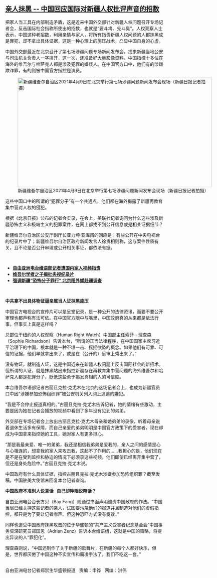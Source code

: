 <!--1618347708000-->
[亲人抹黑 -- 中国回应国际对新疆人权批评声音的招数](https://www.rfa.org/mandarin/yataibaodao/shaoshuminzu/rc-04132021101550.html)
------

<p></p><p>把家人当工具在内部制造矛盾，这是近来中国外交部针对新疆人权问题召开专场记者会，反击国际社会指称<span>所使出的招数，也就是“要斗垮、先斗臭”。人权观察人士表示，中国这种老招数，利用亲情与家人，将所有指责新疆人权问题的人都抹黑成是罪犯，却不拿出具体证据，这是一种心理上的施压战术，凸显中国自身的心虚。</span></p><p>中国外交部最近在北京召开了第七场涉疆问题专场新闻发布会，找来新疆当地公安与司法机关负责人一字排开，这一次，还准备好大量影像资料。中国指控十多位在海外的维吾尔与哈萨克人都是涉及犯罪的嫌疑人。在中国官方口中，他们有的涉嫌欺诈罪，有的则被中国官方指控是演员。</p><p><figure class="image-richtext image-inline captioned" style="width:620px;"><img alt="新疆维吾尔自治区2021年4月9日在北京举行第七场涉疆问题新闻发布会现场（新疆日报记者拍摄）" height="349" src="https://www.rfa.org/mandarin/yataibaodao/shaoshuminzu/rc-04132021101550.html/rc0413a.jpg/@@images/0de54a5f-3992-4834-af87-1b39aefba363.png" title="rc0413a.jpg" width="620"/><figcaption class="image-caption">新疆维吾尔自治区2021年4月9日在北京举行第七场涉疆问题新闻发布会现场（新疆日报记者拍摄）</figcaption><small></small></figure></p><p>这些中国口中的所谓的“犯罪分子”有一个共通点，他们都在海外揭露了新疆再教育集中营对人权的侵犯。</p><p>根据《北京日报》公布的记者会实录，在会上，美联社记者询问为什么这些涉及新疆恐怖主义和极端主义的犯罪案件，在网上都找不到公开信息或是相关证据细节？</p><p>新疆维吾尔自治区公安厅副厅长亚力坤·亚库甫的回应是：有些公开在中央电视台的纪录片中了；新疆维吾尔自治区政府新闻发言人徐贵相则称，这与案件性质有关，且不论是否公开审理或公开相关事证，都依法有据。</p><p><br/></p><ul><li><a href="https://www.rfa.org/mandarin/Xinwen/5-04122021130552.html"><strong>自由亚洲电台维语部记者遭国内家人视频指责</strong></a></li><li><a href="https://www.rfa.org/mandarin/yataibaodao/shaoshuminzu/hc-04072021132836.html"><strong>维吾尔学者之子揭批央视纪录片</strong></a><strong><a href="https://www.rfa.org/mandarin/Xinwen/5-03302021121216.html"></a></strong></li><li><strong><a href="https://www.rfa.org/mandarin/yataibaodao/shaoshuminzu/cm-04022021101409.html">强调新疆“恐怖分子罪行” 北京阻外媒赴疆调查</a></strong></li></ul><p><br/></p><p><strong>中共拿不出具体物证逼亲属当人证抹黑施压</strong></p><p>中国官方电视台的宣传片可以是呈堂记录，是一种公开的法律资讯，而要不要公开审理也都声称有法可依。在中国官方眼中与嘴里，中国政府真的从来都是依法行事。但事实上真是这样吗？</p><p>总部位于纽约的人权观察（Human Right Watch）中国部主任索菲・理查森（Sophie Richardson）告诉本台，“所谓的正当法律程序，在中国国家主席习近平治理下的中国，根本就是一种不堪一击、摇摇欲坠的概念。如果他们有可靠、可信的证据，他们早就拿出来了，或是在（公开的）庭审上秀出来了。”</p><p>没有物证，就制造人证，这是中国近来在新疆人权问题上反击国际社会的新招术。但所谓的人证，就是抹黑站出来指控新疆存在再教育集中营问题的海外维吾尔和哈萨克人都是犯罪分子，贬低这些勇于揭发真相的人的可信度。</p><p>本台维吾尔语部记者古丽且克拉·克尤木在北京的这场记者会上，也成为新疆官员口中因“涉嫌参加恐怖组织罪”被公安机关列入网上追逃的嫌犯。</p><p>“我是不会停止报道真相的。”古丽且克拉·克尤木告诉记者，她的情绪有些激动，主要是因为她在记者会播放的视频中看到了多年没有见到的弟弟。</p><p>外交部在专场记者会上放出古丽且克拉·克尤木母亲和她弟弟的录像，听着母亲说着退休生活多有保障，而自己亲爱的弟弟明明是中国官方政策下的受害者，现在却成为中国拿来指控她的工具，她对家人有更多担心。</p><p>“那是我最亲爱、唯一的弟弟，我还是相信我弟弟是爱我的，亲人之间的感情是心与心相连的，想拿我的家人来攻击我，这起不了作用的……我担心的是，他们现在是不是在受到监控和胁迫的情况下必须录这些视频，他们即使已经离开集中营了，但还是身处危险中。”古丽且克拉·克尤木说。</p><p>中国政府有什么具体证据，指控古丽且克拉·克尤木涉嫌参加恐怖组织罪？截至发稿，中国驻美大使馆未回复本台记者查询。</p><p><strong>中国政府不准别人说真话</strong><strong>   </strong><strong>自己却睁眼说瞎话？</strong></p><p>自由亚洲电台台长方贝（Bay Fang）则通过书面声明谴责中国政府的作法。“中国当局已经关押这些记者的亲人，试图要污蔑他们的报道并且制造对他们的虚假指控，都只是为了要让记者噤声。但这种恐吓方式没有奏效。”</p><p>同样也遭受中国政府抹黑攻击的位于华盛顿的“共产主义受害者纪念基金会”中国事务资深研究员郑国恩（Adrian Zenz）告诉本台维语组，这就是中国的策略，将提出异议的人“罪犯化”。</p><p>理查森则说，“中国还制作了关于新疆的歌舞片，在新疆的每个人都好快乐，但是，世界都厌倦了中国这种不实宣传和霸凌手法了，我们不吃这一套。”</p><p><br/>自由亚洲电台记者郑崇生华盛顿报道   责编：申铧   网编：洪伟</p>
